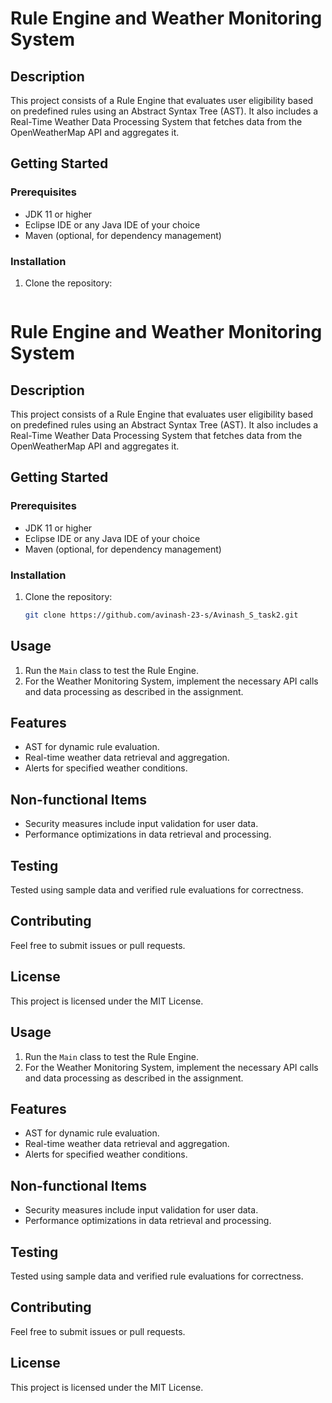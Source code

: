 # Rule Engine and Weather Monitoring System

## Description
This project consists of a Rule Engine that evaluates user eligibility based on predefined rules using an Abstract Syntax Tree (AST). It also includes a Real-Time Weather Data Processing System that fetches data from the OpenWeatherMap API and aggregates it.

## Getting Started

### Prerequisites
- JDK 11 or higher
- Eclipse IDE or any Java IDE of your choice
- Maven (optional, for dependency management)

### Installation
1. Clone the repository:
   ```bash
  # Rule Engine and Weather Monitoring System

## Description
This project consists of a Rule Engine that evaluates user eligibility based on predefined rules using an Abstract Syntax Tree (AST). It also includes a Real-Time Weather Data Processing System that fetches data from the OpenWeatherMap API and aggregates it.

## Getting Started

### Prerequisites
- JDK 11 or higher
- Eclipse IDE or any Java IDE of your choice
- Maven (optional, for dependency management)

### Installation
1. Clone the repository:
   ```bash
   git clone https://github.com/avinash-23-s/Avinash_S_task2.git

## Usage
1. Run the `Main` class to test the Rule Engine.
2. For the Weather Monitoring System, implement the necessary API calls and data processing as described in the assignment.

## Features
- AST for dynamic rule evaluation.
- Real-time weather data retrieval and aggregation.
- Alerts for specified weather conditions.

## Non-functional Items
- Security measures include input validation for user data.
- Performance optimizations in data retrieval and processing.

## Testing
Tested using sample data and verified rule evaluations for correctness.

## Contributing
Feel free to submit issues or pull requests.

## License
This project is licensed under the MIT License.



## Usage
1. Run the `Main` class to test the Rule Engine.
2. For the Weather Monitoring System, implement the necessary API calls and data processing as described in the assignment.

## Features
- AST for dynamic rule evaluation.
- Real-time weather data retrieval and aggregation.
- Alerts for specified weather conditions.

## Non-functional Items
- Security measures include input validation for user data.
- Performance optimizations in data retrieval and processing.

## Testing
Tested using sample data and verified rule evaluations for correctness.

## Contributing
Feel free to submit issues or pull requests.

## License
This project is licensed under the MIT License.

